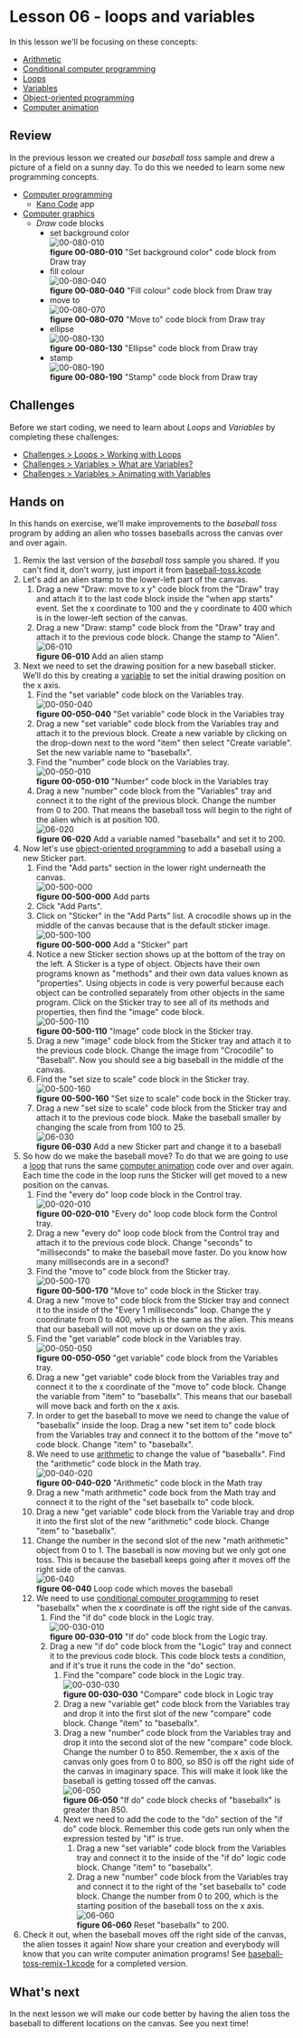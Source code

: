 # Lesson 06 - loops and variables

In this lesson we'll be focusing on these concepts:

* [Arithmetic](https://en.wikipedia.org/wiki/Arithmetic)
* [Conditional computer programming](https://en.wikipedia.org/wiki/Conditional_(computer_programming))
* [Loops](https://www.cs.utah.edu/~germain/PPS/Topics/loops.html)
* [Variables](https://www.cs.utah.edu/~germain/PPS/Topics/variables.html)
* [Object-oriented programming](https://en.wikipedia.org/wiki/Object-oriented_programming)
* [Computer animation](https://en.wikipedia.org/wiki/Computer_animation)

## Review

In the previous lesson we created our *baseball toss* sample and drew a picture of a field on a sunny day. To do this we needed to learn some new programming concepts.

* [Computer programming](https://en.wikipedia.org/wiki/Computer_programming)
  * [Kano Code](https://www.microsoft.com/store/productId/9P4Q1393C2DZ) app
* [Computer graphics](https://en.wikipedia.org/wiki/Computer_graphics)
  * *Draw* code blocks
    * set background color  
    ![00-080-010](../images/00-080-010.draw.setbackgroundcolor.jpg)  
    **figure 00-080-010** "Set background color" code block from Draw tray
    * fill colour  
    ![00-080-040](../images/00-080-040.draw.fillcolour.jpg)  
    **figure 00-080-040** "Fill colour" code block from Draw tray
    * move to  
    ![00-080-070](../images/00-080-070.draw.moveto.jpg)  
    **figure 00-080-070** "Move to" code block from Draw tray
    * ellipse  
    ![00-080-130](../images/00-080-130.draw.ellipse.jpg)  
    **figure 00-080-130** "Ellipse" code block from Draw tray
    * stamp  
    ![00-080-190](../images/00-080-190.draw.stamp.jpg)  
    **figure 00-080-190** "Stamp" code block from Draw tray

## Challenges

Before we start coding, we need to learn about *Loops* and *Variables* by completing these challenges:

* [Challenges > Loops > Working with Loops](https://code.kano.me/challenge/CLUB02/CLUB02_00_random)
* [Challenges > Variables > What are Variables?](https://code.kano.me/challenge/CLUB03/CLUB03_00_catandmouse)
* [Challenges > Variables > Animating with Variables](https://code.kano.me/challenge/CLUB03/CLUB03_01_balloon)

## Hands on

In this hands on exercise, we'll make improvements to the *baseball toss* program by adding an alien who tosses baseballs across the canvas over and over again.

1. Remix the last version of the *baseball toss* sample you shared. If you can't find it, don't worry, just import it from [baseball-toss.kcode](../05-drawing-with-coordinates/baseball-toss.kcode)
1. Let's add an alien stamp to the lower-left part of the canvas.
    1. Drag a new "Draw: move to x y" code block from the "Draw" tray and attach it to the last code block inside the "when app starts" event. Set the x coordinate to 100 and the y coordinate to 400 which is in the lower-left section of the canvas.
    1. Drag a new "Draw: stamp" code block from the "Draw" tray and attach it to the previous code block. Change the stamp to "Alien".  
    ![06-010](./images/06-010.jpg)  
    **figure 06-010** Add an alien stamp
1. Next we need to set the drawing position for a new baseball sticker. We’ll do this by creating a [variable](https://www.cs.utah.edu/~germain/PPS/Topics/variables.html) to set the initial drawing position on the x axis.
    1. Find the "set variable" code block on the Variables tray.  
    ![00-050-040](../images/00-050-040.variables.setvariable.jpg)  
    **figure 00-050-040** "Set variable" code block in the Variables tray
    1. Drag a new "set variable" code block from the Variables tray and attach it to the previous block. Create a new variable by clicking on the drop-down next to the word "item" then select "Create variable". Set the new variable name to "baseballx".
    1. Find the "number" code block on the Variables tray.  
    ![00-050-010](../images/00-050-010.variables.number.jpg)  
    **figure 00-050-010** "Number" code block in the Variables tray
    1. Drag a new "number" code block from the "Variables" tray and connect it to the right of the previous block. Change the number from 0 to 200. That means the baseball toss will begin to the right of the alien which is at position 100.  
    ![06-020](./images/06-020.jpg)  
    **figure 06-020** Add a variable named "baseballx" and set it to 200.
1. Now let's use [object-oriented programming](https://en.wikipedia.org/wiki/Object-oriented_programming) to add a baseball using a new Sticker part.
    1. Find the "Add parts" section in the lower right underneath the canvas.  
    ![00-500-000](../images/00-500-000.parts.addparts.jpg)  
    **figure 00-500-000** Add parts
    1. Click "Add Parts".
    1. Click on "Sticker" in the "Add Parts" list. A crocodile shows up in the middle of the canvas because that is the default sticker image.  
    ![00-500-100](../images/00-500-100.parts.sticker.jpg)  
    **figure 00-500-000** Add a "Sticker" part
    1. Notice a new Sticker section shows up at the bottom of the tray on the left. A Sticker is a type of object. Objects have their own programs known as "methods" and their own data values known as "properties". Using objects in code is very powerful because each object can be controlled separately from other objects in the same program. Click on the Sticker tray to see all of its methods and properties, then find the "image" code block.  
    ![00-500-110](../images/00-500-110.parts.sticker.image.jpg)  
    **figure 00-500-110** "Image" code block in the Sticker tray.
    1. Drag a new "image" code block from the Sticker tray and attach it to the previous code block. Change the image from "Crocodile" to "Baseball". Now you should see a big baseball in the middle of the canvas.
    1. Find the "set size to scale" code block in the Sticker tray.  
    ![00-500-160](../images/00-500-160.parts.sticker.setsizetoscale.jpg)  
    **figure 00-500-160** "Set size to scale" code bock in the Sticker tray.
    1. Drag a new "set size to scale" code block from the Sticker tray and attach it to the previous code block. Make the baseball smaller by changing the scale from from 100 to 25.  
    ![06-030](./images/06-030.jpg)  
    **figure 06-030** Add a new Sticker part and change it to a baseball
1. So how do we make the baseball move? To do that we are going to use a [loop](https://www.cs.utah.edu/~germain/PPS/Topics/loops.html) that runs the same [computer animation](https://en.wikipedia.org/wiki/Computer_animation) code over and over again. Each time the code in the loop runs the Sticker will get moved to a new position on the canvas.
    1. Find the "every do" loop code block in the Control tray.  
    ![00-020-010](../images/00-020-010.control.everydo.jpg)  
    **figure 00-020-010** "Every do" loop code block form the Control tray.
    1. Drag a new "every do" loop code block from the Control tray and attach it to the previous code block. Change "seconds" to "milliseconds" to make the baseball move faster. Do you know how many milliseconds are in a second?
    1. Find the "move to" code block from the Sticker tray.  
    ![00-500-170](../images/00-500-170.parts.sticker.moveto.jpg)  
    **figure 00-500-170** "Move to" code block in the Sticker tray.
    1. Drag a new "move to" code block from the Sticker tray and connect it to the inside of the "Every 1 milliseconds" loop. Change the y coordinate from 0 to 400, which is the same as the alien. This means that our baseball will not move up or down on the y axis.
    1. Find the "get variable" code block in the Variables tray.  
    ![00-050-050](../images/00-050-050.variables.getvariable.jpg)  
    **figure 00-050-050** "get variable" code block from the Variables tray.
    1. Drag a new "get variable" code block from the Variables tray and connect it to the x coordinate of the "move to" code block. Change the variable from "item" to "baseballx". This means that our baseball will move back and forth on the x axis.
    1. In order to get the baseball to move we need to change the value of "baseballx" inside the loop. Drag a new "set item to" code block from the Variables tray and connect it to the bottom of the "move to" code block. Change "item" to "baseballx".
    1. We need to use [arithmetic](https://en.wikipedia.org/wiki/Arithmetic) to change the value of "baseballx". Find the "arithmetic" code block in the Math tray.  
    ![00-040-020](../images/00-040-020.math.arithmetic.jpg)  
    **figure 00-040-020** "Arithmetic" code block in the Math tray
    1. Drag a new "math arithmetic" code bock from the Math tray and connect it to the right of the "set baseballx to" code block.
    1. Drag a new "get variable" code block from the Variable tray and drop it into the first slot of the new "arithmetic" code block. Change "item" to "baseballx".
    1. Change the number in the second slot of the new "math arithmetic" object from 0 to 1. The baseball is now moving but we only got one toss. This is because the baseball keeps going after it moves off the right side of the canvas.  
    ![06-040](./images/06-040.jpg)  
    **figure 06-040** Loop code which moves the baseball
    1. We need to use [conditional computer programming](https://en.wikipedia.org/wiki/Conditional_(computer_programming)) to reset "baseballx" when the x coordinate is off the right side of the canvas.
        1. Find the "if do" code block in the Logic tray.  
        ![00-030-010](../images/00-030-010.logic.ifdo.jpg)  
        **figure 00-030-010** "If do" code block from the Logic tray.
        1. Drag a new "if do" code block from the "Logic" tray and connect it to the previous code block. This code block tests a condition, and if it's true it runs the code in the "do" section.
            1. Find the "compare" code block in the Logic tray.  
            ![00-030-030](../images/00-030-030.logic.compare.jpg)  
            **figure 00-030-030** "Compare" code block in Logic tray
            1. Drag a new "variable get" code block from the Variables tray and drop it into the first slot of the new "compare" code block. Change "item" to "baseballx".
            1. Drag a new "number" code block from the Variables tray and drop it into the second slot of the new "compare" code block. Change the number 0 to 850. Remember, the x axis of the canvas only goes from 0 to 800, so 850 is off the right side of the canvas in imaginary space. This will make it look like the baseball is getting tossed off the canvas.  
            ![06-050](./images/06-050.jpg)  
            **figure 06-050** "If do" code block checks of "baseballx" is greater than 850.
            1. Next we need to add the code to the "do" section of the "if do" code block. Remember this code gets run only when the expression tested by "if" is true.
                1. Drag a new "set variable" code block from the Variables tray and connect it to the inside of the "if do" logic code block. Change "item" to "baseballx".
                1. Drag a new "number" code block from the Variables tray and connect it to the right of the "set baseballx to" code block. Change the number from 0 to 200, which is the starting position of the baseball toss on the x axis.  
                ![06-060](./images/06-060.jpg)  
                **figure 06-060** Reset "baseballx" to 200.
1. Check it out, when the baseball moves off the right side of the canvas, the alien tosses it again! Now share your creation and everybody will know that you can write computer animation programs! See [baseball-toss-remix-1.kcode](./baseball-toss-remix-1.kcode) for a completed version.

## What's next

In the next lesson we will make our code better by having the alien toss the baseball to different locations on the canvas. See you next time!
